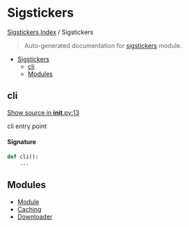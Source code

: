 # Sigstickers

[Sigstickers Index](../README.md#sigstickers-index) /
Sigstickers

> Auto-generated documentation for [sigstickers](../../../sigstickers/__init__.py) module.

- [Sigstickers](#sigstickers)
  - [cli](#cli)
  - [Modules](#modules)

## cli

[Show source in __init__.py:13](../../../sigstickers/__init__.py#L13)

cli entry point

#### Signature

```python
def cli():
    ...
```



## Modules

- [Module](./module.md)
- [Caching](./caching.md)
- [Downloader](./downloader.md)